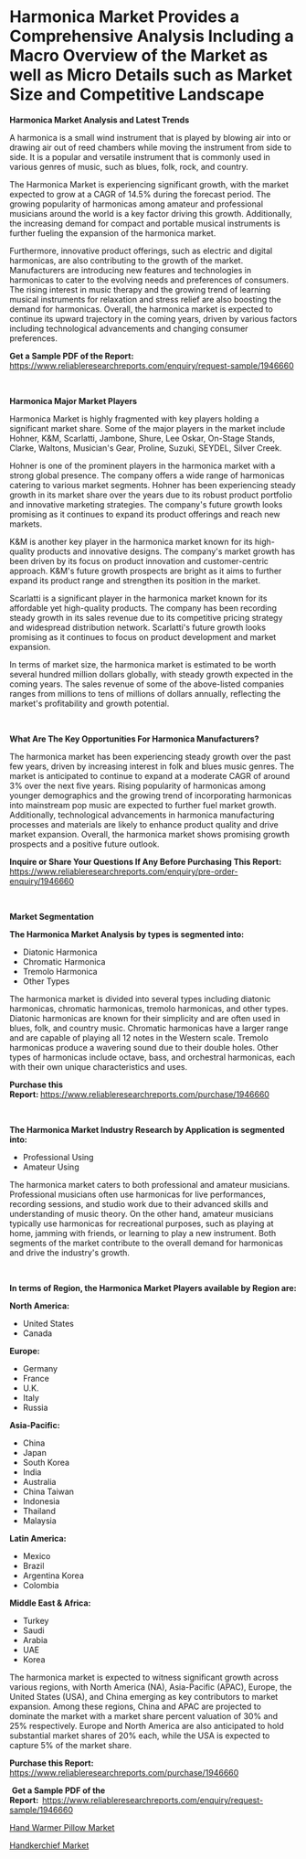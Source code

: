 <p><h1>Harmonica Market Provides a Comprehensive Analysis Including a Macro Overview of the Market as well as Micro Details such as Market Size and Competitive Landscape</h1></p><p><strong>Harmonica Market Analysis and Latest Trends</strong></p>
<p><p>A harmonica is a small wind instrument that is played by blowing air into or drawing air out of reed chambers while moving the instrument from side to side. It is a popular and versatile instrument that is commonly used in various genres of music, such as blues, folk, rock, and country.</p><p>The Harmonica Market is experiencing significant growth, with the market expected to grow at a CAGR of 14.5% during the forecast period. The growing popularity of harmonicas among amateur and professional musicians around the world is a key factor driving this growth. Additionally, the increasing demand for compact and portable musical instruments is further fueling the expansion of the harmonica market.</p><p>Furthermore, innovative product offerings, such as electric and digital harmonicas, are also contributing to the growth of the market. Manufacturers are introducing new features and technologies in harmonicas to cater to the evolving needs and preferences of consumers. The rising interest in music therapy and the growing trend of learning musical instruments for relaxation and stress relief are also boosting the demand for harmonicas. Overall, the harmonica market is expected to continue its upward trajectory in the coming years, driven by various factors including technological advancements and changing consumer preferences.</p></p>
<p><strong>Get a Sample PDF of the Report:&nbsp;</strong> <a href="https://www.reliableresearchreports.com/enquiry/request-sample/1946660">https://www.reliableresearchreports.com/enquiry/request-sample/1946660</a></p>
<p>&nbsp;</p>
<p><strong>Harmonica Major Market Players</strong></p>
<p><p>Harmonica Market is highly fragmented with key players holding a significant market share. Some of the major players in the market include Hohner, K&M, Scarlatti, Jambone, Shure, Lee Oskar, On-Stage Stands, Clarke, Waltons, Musician's Gear, Proline, Suzuki, SEYDEL, Silver Creek.</p><p>Hohner is one of the prominent players in the harmonica market with a strong global presence. The company offers a wide range of harmonicas catering to various market segments. Hohner has been experiencing steady growth in its market share over the years due to its robust product portfolio and innovative marketing strategies. The company's future growth looks promising as it continues to expand its product offerings and reach new markets.</p><p>K&M is another key player in the harmonica market known for its high-quality products and innovative designs. The company's market growth has been driven by its focus on product innovation and customer-centric approach. K&M's future growth prospects are bright as it aims to further expand its product range and strengthen its position in the market.</p><p>Scarlatti is a significant player in the harmonica market known for its affordable yet high-quality products. The company has been recording steady growth in its sales revenue due to its competitive pricing strategy and widespread distribution network. Scarlatti's future growth looks promising as it continues to focus on product development and market expansion.</p><p>In terms of market size, the harmonica market is estimated to be worth several hundred million dollars globally, with steady growth expected in the coming years. The sales revenue of some of the above-listed companies ranges from millions to tens of millions of dollars annually, reflecting the market's profitability and growth potential.</p></p>
<p>&nbsp;</p>
<p><strong>What Are The Key Opportunities For Harmonica Manufacturers?</strong></p>
<p><p>The harmonica market has been experiencing steady growth over the past few years, driven by increasing interest in folk and blues music genres. The market is anticipated to continue to expand at a moderate CAGR of around 3% over the next five years. Rising popularity of harmonicas among younger demographics and the growing trend of incorporating harmonicas into mainstream pop music are expected to further fuel market growth. Additionally, technological advancements in harmonica manufacturing processes and materials are likely to enhance product quality and drive market expansion. Overall, the harmonica market shows promising growth prospects and a positive future outlook.</p></p>
<p><strong>Inquire or Share Your Questions If Any Before Purchasing This Report:</strong> <a href="https://www.reliableresearchreports.com/enquiry/pre-order-enquiry/1946660">https://www.reliableresearchreports.com/enquiry/pre-order-enquiry/1946660</a></p>
<p>&nbsp;</p>
<p><strong>Market Segmentation</strong></p>
<p><strong>The Harmonica Market Analysis by types is segmented into:</strong></p>
<p><ul><li>Diatonic Harmonica</li><li>Chromatic Harmonica</li><li>Tremolo Harmonica</li><li>Other Types</li></ul></p>
<p><p>The harmonica market is divided into several types including diatonic harmonicas, chromatic harmonicas, tremolo harmonicas, and other types. Diatonic harmonicas are known for their simplicity and are often used in blues, folk, and country music. Chromatic harmonicas have a larger range and are capable of playing all 12 notes in the Western scale. Tremolo harmonicas produce a wavering sound due to their double holes. Other types of harmonicas include octave, bass, and orchestral harmonicas, each with their own unique characteristics and uses.</p></p>
<p><strong>Purchase this Report:&nbsp;</strong><a href="https://www.reliableresearchreports.com/purchase/1946660">https://www.reliableresearchreports.com/purchase/1946660</a></p>
<p>&nbsp;</p>
<p><strong>The Harmonica Market Industry Research by Application is segmented into:</strong></p>
<p><ul><li>Professional Using</li><li>Amateur Using</li></ul></p>
<p><p>The harmonica market caters to both professional and amateur musicians. Professional musicians often use harmonicas for live performances, recording sessions, and studio work due to their advanced skills and understanding of music theory. On the other hand, amateur musicians typically use harmonicas for recreational purposes, such as playing at home, jamming with friends, or learning to play a new instrument. Both segments of the market contribute to the overall demand for harmonicas and drive the industry's growth.</p></p>
<p>&nbsp;</p>
<p><strong>In terms of Region, the Harmonica Market Players available by Region are:</strong></p>
<p>
    <p> <strong> North America: </strong>
        <ul>
            <li>United States</li>
            <li>Canada</li>
        </ul>
        </p> 
    <p> <strong> Europe: </strong>
        <ul>
            <li>Germany</li>
            <li>France</li>
            <li>U.K.</li>
            <li>Italy</li>
            <li>Russia</li>
        </ul>
        </p> 
    <p> <strong> Asia-Pacific: </strong>
        <ul>
            <li>China</li>
            <li>Japan</li>
            <li>South Korea</li>
            <li>India</li>
            <li>Australia</li>
            <li>China Taiwan</li>
            <li>Indonesia</li>
            <li>Thailand</li>
            <li>Malaysia</li>
        </ul>
        </p> 
    <p> <strong> Latin America: </strong>
        <ul>
            <li>Mexico</li>
            <li>Brazil</li>
            <li>Argentina Korea</li>
            <li>Colombia</li>
        </ul>
        </p> 
    <p> <strong> Middle East & Africa: </strong>
        <ul>
            <li>Turkey</li>
            <li>Saudi</li>
            <li>Arabia</li>
            <li>UAE</li>
            <li>Korea</li>
        </ul>
    </p>
    </p>
<p><p>The harmonica market is expected to witness significant growth across various regions, with North America (NA), Asia-Pacific (APAC), Europe, the United States (USA), and China emerging as key contributors to market expansion. Among these regions, China and APAC are projected to dominate the market with a market share percent valuation of 30% and 25% respectively. Europe and North America are also anticipated to hold substantial market shares of 20% each, while the USA is expected to capture 5% of the market share.</p></p>
<p><strong>Purchase this Report: </strong><a href="https://www.reliableresearchreports.com/purchase/1946660">https://www.reliableresearchreports.com/purchase/1946660</a></p>
<p>&nbsp;<strong>Get a Sample PDF of the Report:&nbsp;&nbsp;</strong><a href="https://www.reliableresearchreports.com/enquiry/request-sample/1946660">https://www.reliableresearchreports.com/enquiry/request-sample/1946660</a></p>
<p><strong></strong></p>
<p><p><a href="https://github.com/peachesmcdowel1/Market-Research-Report-List-1/blob/main/hand-warmer-pillow-market.md">Hand Warmer Pillow Market</a></p><p><a href="https://github.com/edytherolanlouisejk1miz0wig/Market-Research-Report-List-1/blob/main/handkerchief-market.md">Handkerchief Market</a></p></p>